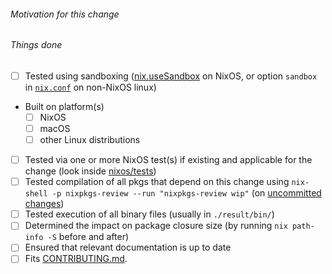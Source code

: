 <!--
To help with the large amounts of pull requests, we would appreciate your
reviews of other pull requests, especially simple package updates. Just leave a
comment describing what you have tested in the relevant package/service.
Reviewing helps to reduce the average time-to-merge for everyone.
Thanks a lot if you do!
List of open PRs: https://github.com/NixOS/nixpkgs/pulls
Reviewing guidelines: https://hydra.nixos.org/job/nixpkgs/trunk/manual/latest/download/1/nixpkgs/manual.html#chap-reviewing-contributions
-->

###### Motivation for this change


###### Things done

<!-- 
Please check what applies. Note that these are not hard requirements but merely serve as information for reviewers. 
You might find this discussion useful: https://discourse.nixos.org/t/making-the-pull-request-template-more-beginner-friendly-nixpkgs/388
-->

- [ ] Tested using sandboxing ([nix.useSandbox](https://nixos.org/nixos/manual/options.html#opt-nix.useSandbox) on NixOS, or option `sandbox` in [`nix.conf`](https://nixos.org/nix/manual/#sec-conf-file) on non-NixOS linux)
- Built on platform(s)
   - [ ] NixOS
   - [ ] macOS
   - [ ] other Linux distributions
- [ ] Tested via one or more NixOS test(s) if existing and applicable for the change (look inside [nixos/tests](https://github.com/NixOS/nixpkgs/blob/master/nixos/tests))
- [ ] Tested compilation of all pkgs that depend on this change using `nix-shell -p nixpkgs-review --run "nixpkgs-review wip"` (on [uncommitted changes](https://discourse.nixos.org/t/making-the-pull-request-template-more-beginner-friendly-nixpkgs/388/4))
- [ ] Tested execution of all binary files (usually in `./result/bin/`)
- [ ] Determined the impact on package closure size (by running `nix path-info -S` before and after)
- [ ] Ensured that relevant documentation is up to date
- [ ] Fits [CONTRIBUTING.md](https://github.com/NixOS/nixpkgs/blob/master/.github/CONTRIBUTING.md).
